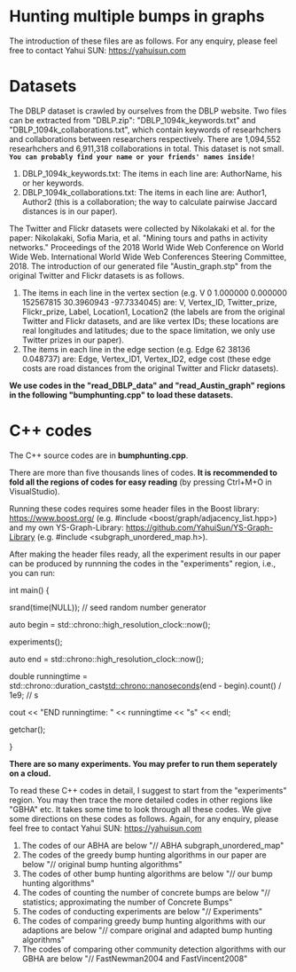 # Hunting multiple bumps in graphs

The introduction of these files are as follows. For any enquiry, please feel free to contact Yahui SUN: https://yahuisun.com 


# Datasets

The DBLP dataset is crawled by ourselves from the DBLP website. Two files can be extracted from "DBLP.zip": "DBLP_1094k_keywords.txt" and "DBLP_1094k_collaborations.txt", which contain keywords of researhchers and collaborations between researchers respectively. There are 1,094,552 researhchers and 6,911,318 collaborations in total. This dataset is not small.   <b>`You can probably find your name or your friends' names inside!`</b>

1) DBLP_1094k_keywords.txt: The items in each line are: AuthorName, his or her keywords.
2) DBLP_1094k_collaborations.txt: The items in each line are: Author1, Author2 (this is a collaboration; the way to calculate pairwise Jaccard distances is in our paper).

The Twitter and Flickr datasets were collected by Nikolakaki et al. for the paper: Nikolakaki, Sofia Maria, et al. "Mining tours and paths in activity networks." Proceedings of the 2018 World Wide Web Conference on World Wide Web. International World Wide Web Conferences Steering Committee, 2018. The introduction of our generated file "Austin_graph.stp" from the original Twitter and Flickr datasets is as follows.
1) The items in each line in the vertex section (e.g. V 0 1.000000 0.000000 152567815 30.3960943 -97.7334045) are: V, Vertex_ID, Twitter_prize, Flickr_prize, Label, Location1, Location2 (the labels are from the original Twitter and Flickr datasets, and are like vertex IDs; these locations are real longitudes and latitudes; due to the space limitation, we only use Twitter prizes in our paper).
2) The items in each line in the edge section (e.g. Edge 62 38136 0.048737) are: Edge, Vertex_ID1, Vertex_ID2, edge cost (these edge costs are road distances from the original Twitter and Flickr datasets).

<b>We use codes in the "read_DBLP_data" and "read_Austin_graph" regions in the following "bumphunting.cpp" to load these datasets.</b>



# C++ codes 

The C++ source codes are in <b>bumphunting.cpp</b>. 

There are more than five thousands lines of codes. <b>It is recommended to fold all the regions of codes for easy reading</b> (by pressing Ctrl+M+O in VisualStudio). 

Running these codes requires some header files in the Boost library: https://www.boost.org/ (e.g. #include <boost/graph/adjacency_list.hpp>) and my own YS-Graph-Library: https://github.com/YahuiSun/YS-Graph-Library (e.g. #include <subgraph_unordered_map.h>).

After making the header files ready, all the experiment results in our paper can be produced by runnning the codes in the "experiments" region, i.e., you can run:

int main()
{

   srand(time(NULL)); //  seed random number generator   
   
   auto begin = std::chrono::high_resolution_clock::now();
   
   experiments();
   
   auto end = std::chrono::high_resolution_clock::now();
   
   double runningtime = std::chrono::duration_cast<std::chrono::nanoseconds>(end - begin).count() / 1e9; // s
   
   cout << "END    runningtime: " << runningtime << "s" << endl;
   
   getchar();
   

}

<b>There are so many experiments. You may prefer to run them seperately on a cloud.</b>

To read these C++ codes in detail, I suggest to start from the "experiments" region. You may then trace the more detailed codes in other regions like "GBHA" etc. It takes some time to look through all these codes. We give some directions on these codes as follows. Again, for any enquiry, please feel free to contact Yahui SUN: https://yahuisun.com 

1) The codes of our ABHA are below "// ABHA subgraph_unordered_map"
2) The codes of the greedy bump hunting algorithms in our paper are below "// original bump hunting algorithms"
3) The codes of other bump hunting algorithms are below "// our bump hunting algorithms"
4) The codes of counting the number of concrete bumps are below "// statistics; approximating the number of Concrete Bumps"
5) The codes of conducting experiments are below "// Experiments"
6) The codes of comparing greedy bump hunting algorithms with our adaptions are below "// compare original and adapted bump hunting algorithms"
7) The codes of comparing other community detection algorithms with our GBHA are below "// FastNewman2004 and FastVincent2008"

